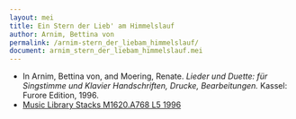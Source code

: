 ```yaml
---
layout: mei
title: Ein Stern der Lieb' am Himmelslauf
author: Arnim, Bettina von
permalink: /arnim-stern_der_liebam_himmelslauf/
document: arnim_stern_der_liebam_himmelslauf.mei
---
```


- In Arnim, Bettina von, and Moering, Renate. *Lieder und Duette: für Singstimme und Klavier Handschriften, Drucke, Bearbeitungen.* Kassel: Furore Edition, 1996. 
- <a href="https://tufts-primo.hosted.exlibrisgroup.com/permalink/f/bnf7qa/01TUN_ALMA2180485300003851" target="_blank">Music Library Stacks M1620.A768 L5 1996</a>
